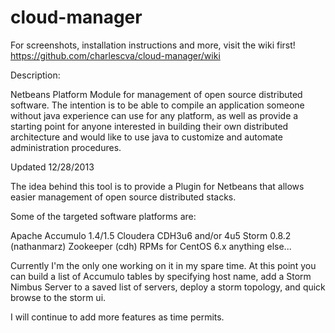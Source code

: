 cloud-manager
=============

For screenshots, installation instructions and more, visit the wiki first!
https://github.com/charlescva/cloud-manager/wiki


Description:

Netbeans Platform Module for management of open source distributed software.  The intention is to be able to compile an application someone without java experience can use for any platform, as well as provide a starting point for anyone interested in building their own distributed architecture and would like to use java to customize and automate administration procedures. 

Updated 12/28/2013

The idea behind this tool is to provide a Plugin for Netbeans that allows easier management of open source distributed stacks.  

Some of the targeted software platforms are:

Apache Accumulo 1.4/1.5
Cloudera CDH3u6 and/or 4u5
Storm 0.8.2 (nathanmarz)
Zookeeper (cdh)
RPMs for CentOS 6.x
anything else...

Currently I'm the only one working on it in my spare time.  At this point you can build a list
of Accumulo tables by specifying host name, add a Storm Nimbus Server to a saved list of servers, deploy a storm topology, and quick browse to the storm ui.

I will continue to add more features as time permits.
